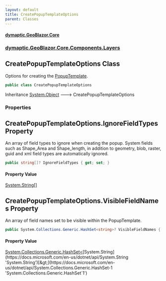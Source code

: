 ```yaml
---
layout: default
title: CreatePopupTemplateOptions
parent: Classes
---
```

#### [dymaptic.GeoBlazor.Core](index.html 'index')
### [dymaptic.GeoBlazor.Core.Components.Layers](index.html#dymaptic.GeoBlazor.Core.Components.Layers 'dymaptic.GeoBlazor.Core.Components.Layers')

## CreatePopupTemplateOptions Class

Options for creating the [PopupTemplate](dymaptic.GeoBlazor.Core.Components.Popups.PopupTemplate.html 'dymaptic.GeoBlazor.Core.Components.Popups.PopupTemplate').

```csharp
public class CreatePopupTemplateOptions
```

Inheritance [System.Object](https://docs.microsoft.com/en-us/dotnet/api/System.Object 'System.Object') &#129106; CreatePopupTemplateOptions
### Properties

<a name='dymaptic.GeoBlazor.Core.Components.Layers.CreatePopupTemplateOptions.IgnoreFieldTypes'></a>

## CreatePopupTemplateOptions.IgnoreFieldTypes Property

An array of field types to ignore when creating the popup. System fields such as Shape_Area and Shape_length, in addition to geometry, blob, raster, guid and xml field types are automatically ignored.

```csharp
public string[]? IgnoreFieldTypes { get; set; }
```

#### Property Value
[System.String](https://docs.microsoft.com/en-us/dotnet/api/System.String 'System.String')[[]](https://docs.microsoft.com/en-us/dotnet/api/System.Array 'System.Array')

<a name='dymaptic.GeoBlazor.Core.Components.Layers.CreatePopupTemplateOptions.VisibleFieldNames'></a>

## CreatePopupTemplateOptions.VisibleFieldNames Property

An array of field names set to be visible within the PopupTemplate.

```csharp
public System.Collections.Generic.HashSet<string>? VisibleFieldNames { get; set; }
```

#### Property Value
[System.Collections.Generic.HashSet&lt;](https://docs.microsoft.com/en-us/dotnet/api/System.Collections.Generic.HashSet-1 'System.Collections.Generic.HashSet`1')[System.String](https://docs.microsoft.com/en-us/dotnet/api/System.String 'System.String')[&gt;](https://docs.microsoft.com/en-us/dotnet/api/System.Collections.Generic.HashSet-1 'System.Collections.Generic.HashSet`1')
